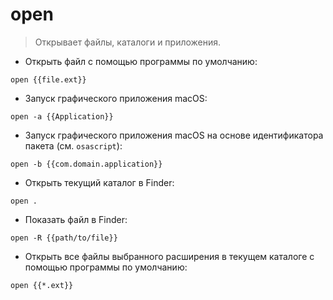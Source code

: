 # open

> Открывает файлы, каталоги и приложения.

- Открыть файл с помощью программы по умолчанию:

`open {{file.ext}}`

- Запуск графического приложения macOS:

`open -a {{Application}}`

- Запуск графического приложения macOS на основе идентификатора пакета (см. `osascript`):

`open -b {{com.domain.application}}`

- Открыть текущий каталог в Finder:

`open .`

- Показать файл в Finder:

`open -R {{path/to/file}}`

- Открыть все файлы выбранного расширения в текущем каталоге с помощью программы по умолчанию:

`open {{*.ext}}`
